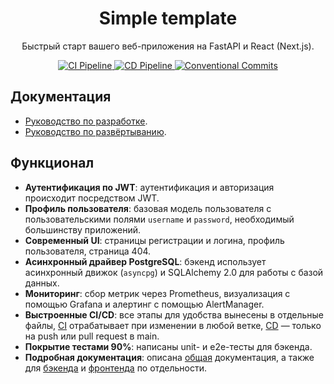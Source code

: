<h1 align="center">
  Simple template
</h1>

<p align="center">
  Быстрый старт вашего веб-приложения на FastAPI и React (Next.js).
</p>

<p align="center">
  <a href="https://github.com/rapid-integration/simple-template/actions/workflows/ci.yml" target="_blank">
    <img src="https://github.com/rapid-integration/simple-template/actions/workflows/ci.yml/badge.svg?branch=main" alt="CI Pipeline"/>
  </a>
  <a href="https://github.com/rapid-integration/simple-template/actions/workflows/cd.yml" target="_blank">
    <img src="https://github.com/rapid-integration/simple-template/actions/workflows/cd.yml/badge.svg?branch=main" alt="CD Pipeline"/>
  </a>
  <a href="https://www.conventionalcommits.org" target="_blank">
    <img src="https://img.shields.io/badge/conventional-FE5196?label=commits" alt="Conventional Commits"/>
  </a>
</p>

## Документация

- [Руководство по разработке](./docs/CONTRIBUTING.md).
- [Руководство по развёртыванию](./docs/DEPLOYMENT.md).

## Функционал

- **Аутентификация по JWT**: аутентификация и авторизация происходит посредством JWT.
- **Профиль пользователя**: базовая модель пользователя с пользовательскими полями `username` и `password`, необходимый большинству приложений.
- **Современный UI**: страницы регистрации и логина, профиль пользователя, страница 404.
- **Асинхронный драйвер PostgreSQL**: бэкенд использует асинхронный движок (`asyncpg`) и SQLAlchemy 2.0 для работы с базой данных.
- **Мониторинг**: сбор метрик через Prometheus, визуализация с помощью Grafana и алертинг с помощью AlertManager.
- **Выстроенные CI/CD**: все этапы для удобства вынесены в отдельные файлы, [CI](./.github/workflows/ci.yml) отрабатывает при изменении в любой ветке, [CD](./.github/workflows/cd.yml) — только на push или pull request в main.
- **Покрытие тестами 90%**: написаны unit- и e2e-тесты для бэкенда.
- **Подробная документация**: описана [общая](./docs) документация, а также для [бэкенда](./apps/backend/docs) и [фронтенда](./apps/frontend/docs) по отдельности.
